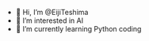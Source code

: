 - 👋 Hi, I’m @EijiTeshima
- 👀 I’m interested in AI
- 🌱 I’m currently learning Python coding



<!---
EijiTeshima/EijiTeshima is a ✨ special ✨ repository because its `README.md` (this file) appears on your GitHub profile.
You can click the Preview link to take a look at your changes.
--->
